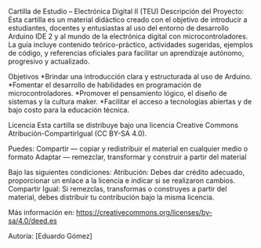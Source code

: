 Cartilla de Estudio – Electrónica Digital II (TEU)
Descripción del Proyecto:
Esta cartilla es un material didáctico creado con el objetivo de introducir a estudiantes, docentes y entusiastas al uso del entorno de desarrollo Arduino IDE 2 y al mundo de la electrónica digital con microcontroladores. La guía incluye contenido teórico-práctico, actividades sugeridas, ejemplos de código, y referencias oficiales para facilitar un aprendizaje autónomo, progresivo y actualizado.

Objetivos
*Brindar una introducción clara y estructurada al uso de Arduino.
*Fomentar el desarrollo de habilidades en programación de microcontroladores.
*Promover el pensamiento lógico, el diseño de sistemas y la cultura maker.
*Facilitar el acceso a tecnologías abiertas y de bajo costo para la educación técnica.

Licencia
Esta cartilla se distribuye bajo una licencia Creative Commons Atribución-CompartirIgual (CC BY-SA 4.0).

Puedes:
Compartir — copiar y redistribuir el material en cualquier medio o formato
Adaptar — remezclar, transformar y construir a partir del material

Bajo las siguientes condiciones:
Atribución: Debes dar crédito adecuado, proporcionar un enlace a la licencia e indicar si se realizaron cambios.
Compartir Igual: Si remezclas, transformas o construyes a partir del material, debes distribuir tu contribución bajo la misma licencia.


Más información en: https://creativecommons.org/licenses/by-sa/4.0/deed.es

Autoría: [Eduardo Gómez]
